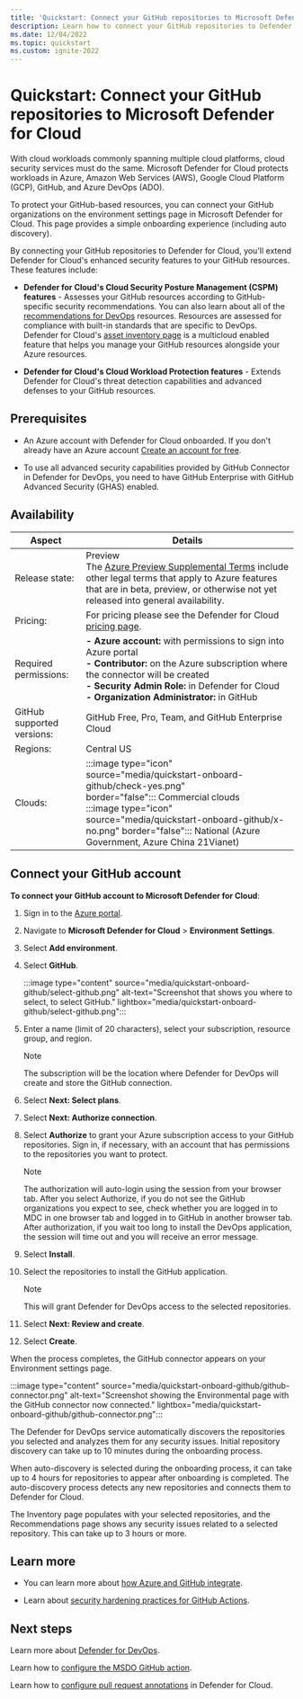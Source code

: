```yaml
---
title: 'Quickstart: Connect your GitHub repositories to Microsoft Defender for Cloud'
description: Learn how to connect your GitHub repositories to Defender for Cloud.
ms.date: 12/04/2022
ms.topic: quickstart
ms.custom: ignite-2022
---
```


# Quickstart: Connect your GitHub repositories to Microsoft Defender for Cloud 

With cloud workloads commonly spanning multiple cloud platforms, cloud security services must do the same. Microsoft Defender for Cloud protects workloads in Azure, Amazon Web Services (AWS), Google Cloud Platform (GCP), GitHub, and Azure DevOps (ADO).

To protect your GitHub-based resources, you can connect your GitHub organizations on the environment settings page in Microsoft Defender for Cloud. This page provides a simple onboarding experience (including auto discovery). 

By connecting your GitHub repositories to Defender for Cloud, you'll extend Defender for Cloud's enhanced security features to your GitHub resources. These features include:

- **Defender for Cloud's Cloud Security Posture Management (CSPM) features** - Assesses your GitHub resources according to GitHub-specific security recommendations. You can also learn about all of the [recommendations for DevOps](recommendations-reference.md) resources. Resources are assessed for compliance with built-in standards that are specific to DevOps. Defender for Cloud's [asset inventory page](asset-inventory.md) is a multicloud enabled feature that helps you manage your GitHub resources alongside your Azure resources.

- **Defender for Cloud's Cloud Workload Protection features** - Extends Defender for Cloud's threat detection capabilities and advanced defenses to your GitHub resources.

## Prerequisites

- An Azure account with Defender for Cloud onboarded. If you don't already have an Azure account [Create an account for free](https://azure.microsoft.com/free/?WT.mc_id=A261C142F).

- To use all advanced security capabilities provided by GitHub Connector in Defender for DevOps, you need to have GitHub Enterprise with GitHub Advanced Security (GHAS) enabled.

## Availability

| Aspect | Details |
|--|--|
| Release state: | Preview <br> The [Azure Preview Supplemental Terms](https://azure.microsoft.com/support/legal/preview-supplemental-terms/) include other legal terms that apply to Azure features that are in beta, preview, or otherwise not yet released into general availability. |
| Pricing: | For pricing please see the Defender for Cloud [pricing page](https://azure.microsoft.com/pricing/details/defender-for-cloud/?v=17.23h#pricing).
| Required permissions: | **- Azure account:** with permissions to sign into Azure portal <br> **- Contributor:** on the Azure subscription where the connector will be created <br> **- Security Admin Role:** in Defender for Cloud <br> **- Organization Administrator:** in GitHub |
| GitHub supported versions: | GitHub Free, Pro, Team, and GitHub Enterprise Cloud |
| Regions: | Central US |
| Clouds: | :::image type="icon" source="media/quickstart-onboard-github/check-yes.png" border="false"::: Commercial clouds <br> :::image type="icon" source="media/quickstart-onboard-github/x-no.png" border="false"::: National (Azure Government, Azure China 21Vianet) |

## Connect your GitHub account

**To connect your GitHub account to Microsoft Defender for Cloud**:

1. Sign in to the [Azure portal](https://portal.azure.com/).

1. Navigate to **Microsoft Defender for Cloud** > **Environment Settings**.

1. Select **Add environment**.

1. Select **GitHub**.

    :::image type="content" source="media/quickstart-onboard-github/select-github.png" alt-text="Screenshot that shows you where to select, to select GitHub." lightbox="media/quickstart-onboard-github/select-github.png":::

1. Enter a name (limit of 20 characters), select your subscription, resource group, and region.

    > [!NOTE] 
    > The subscription will be the location where Defender for DevOps will create and store the GitHub connection.

1. Select **Next: Select plans**.

1. Select **Next: Authorize connection**.

1. Select **Authorize** to grant your Azure subscription access to your GitHub repositories. Sign in, if necessary, with an account that has permissions to the repositories you want to protect.

    > [!NOTE] 
    > The authorization will auto-login using the session from your browser tab. After you select Authorize, if you do not see the GitHub organizations you expect to see, check whether you are logged in to MDC in one browser tab and logged in to GitHub in another browser tab. 
    > After authorization, if you wait too long to install the DevOps application, the session will time out and you will receive an error message.

1. Select **Install**.

1. Select the repositories to install the GitHub application.

    > [!Note]
    > This will grant Defender for DevOps access to the selected repositories.

9.  Select **Next: Review and create**.

10. Select **Create**.

When the process completes, the GitHub connector appears on your Environment settings page.

:::image type="content" source="media/quickstart-onboard-github/github-connector.png" alt-text="Screenshot showing the Environmental page with the GitHub connector now connected." lightbox="media/quickstart-onboard-github/github-connector.png":::

The Defender for DevOps service automatically discovers the repositories you selected and analyzes them for any security issues. Initial repository discovery can take up to 10 minutes during the onboarding process. 

When auto-discovery is selected during the onboarding process, it can take up to 4 hours for repositories to appear after onboarding is completed. The auto-discovery process detects any new repositories and connects them to Defender for Cloud.

The Inventory page populates with your selected repositories, and the Recommendations page shows any security issues related to a selected repository. This can take up to 3 hours or more.

## Learn more

- You can learn more about [how Azure and GitHub integrate](/azure/developer/github/).

- Learn about [security hardening practices for GitHub Actions](https://docs.github.com/actions/security-guides/security-hardening-for-github-actions).

## Next steps
Learn more about [Defender for DevOps](defender-for-devops-introduction.md).

Learn how to [configure the MSDO GitHub action](github-action.md).

Learn how to [configure pull request annotations](enable-pull-request-annotations.md) in Defender for Cloud.
